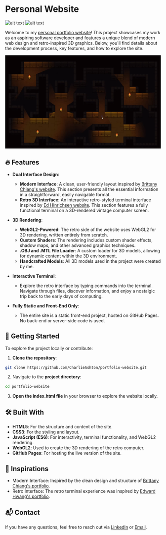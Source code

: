 # Personal Website
![alt text](https://img.shields.io/badge/Javascript_(ES6)-WebGL2-blue) ![alt text](https://img.shields.io/badge/HTML5-CSS3-green)

Welcome to my [personal portfolio website](https://luckeyduckey.github.io/)! This project showcases my work as an aspiring software developer and features a unique blend of modern web design and retro-inspired 3D graphics. Below, you'll find details about the development process, key features, and how to explore the site.

![alt text](https://github.com/LuckeyDuckey/Pygame_Lighting_Engine/blob/main/imgs/Dungeon.PNG)

## 🔥 Features
- **Dual Interface Design**:
    - **Modern Interface**: A clean, user-friendly layout inspired by [Brittany Chiang's website](https://brittanychiang.com/). This section presents all the essential information in a straightforward, easily navigable format.
    - **Retro 3D Interface**: An interactive retro-styled terminal interface inspired by [Ed Hinrichsen website](https://www.edwardh.io/). This section features a fully functional terminal on a 3D-rendered vintage computer screen.

- **3D Rendering**:
    - **WebGL2-Powered**: The retro side of the website uses WebGL2 for 3D rendering, written entirely from scratch.
    - **Custom Shaders**: The rendering includes custom shader effects, shadow maps, and other advanced graphics techniques.
    - **.OBJ and .MTL File Loader**: A custom loader for 3D models, allowing for dynamic content within the 3D environment.
    - **Handcrafted Models**: All 3D models used in the project were created by me.

- **Interactive Terminal**:
    - Explore the retro interface by typing commands into the terminal. Navigate through files, discover information, and enjoy a nostalgic trip back to the early days of computing.

- **Fully Static and Front-End Only**:
    - The entire site is a static front-end project, hosted on GitHub Pages. No back-end or server-side code is used.

## 🚀 Getting Started
To explore the project locally or contribute:

1. **Clone the repository**:
```bash
git clone https://github.com/CharlieAshton/portfolio-website.git
```
2. Navigate to the **project directory**:
```bash
cd portfolio-website
```
3. **Open the index.html file** in your browser to explore the website locally.

## 🛠️ Built With
- **HTML5**: For the structure and content of the site.
- **CSS3**: For the styling and layout.
- **JavaScript (ES6)**: For interactivity, terminal functionality, and WebGL2 rendering.
- **WebGL2**: Used to create the 3D rendering of the retro computer.
- **GitHub Pages**: For hosting the live version of the site.

## 🎨 Inspirations
- Modern Interface: Inspired by the clean design and structure of [Brittany Chiang's portfolio](https://brittanychiang.com/).
- Retro Interface: The retro terminal experience was inspired by [Edward Hwang's portfolio](https://www.edwardh.io/).

## 📬 Contact
If you have any questions, feel free to reach out via [LinkedIn](https://www.google.com/) or [Email](mailto:charlieashtond@gmail.com).
